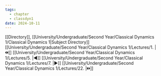 ```yaml
---
tags:
  - chapter
  - classdyn1
date: 2024-10-11
---
```

[[Directory]], [[University/Undergraduate/Second Year/Classical Dynamics 1/Classical Dynamics 1|Subject Directory]]
[[University/Undergraduate/Second Year/Classical Dynamics 1/Lectures/1. |🞀🞀]] [[University/Undergraduate/Second Year/Classical Dynamics 1/Lectures/5. |◀]] [[University/Undergraduate/Second Year/Classical Dynamics 1/Lectures/7. |▶]] [[University/Undergraduate/Second Year/Classical Dynamics 1/Lectures/22. |🞂🞂]]
# 
## 
### 